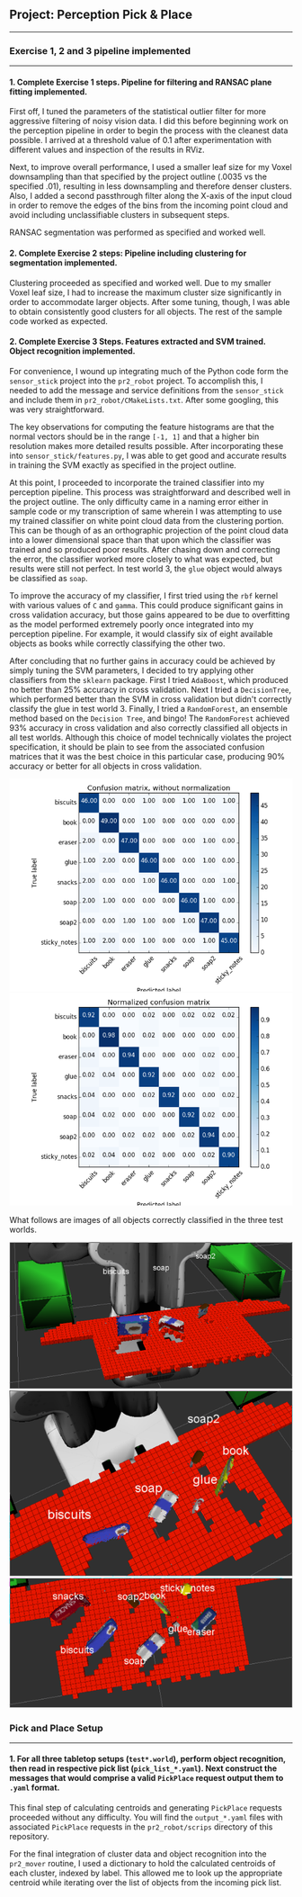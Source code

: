 ## Project: Perception Pick & Place

---

[//]: # (Image References)

[image1]: ./pr2_robot/scripts/raw_confusion.png
[image2]: ./pr2_robot/scripts/normalized_confusion.png
[image3]: ./pr2_robot/scripts/labels_1.png
[image4]: ./pr2_robot/scripts/labels_2.png
[image5]: ./pr2_robot/scripts/labels_3.png

### Exercise 1, 2 and 3 pipeline implemented
---

#### 1. Complete Exercise 1 steps. Pipeline for filtering and RANSAC plane fitting implemented.

First off, I tuned the parameters of the statistical outlier filter for more aggressive filtering of noisy vision data. I did this before beginning work on the perception pipeline in order to begin the process with the cleanest data possible. I arrived at a threshold value of 0.1 after experimentation with different values and inspection of the results in RViz.

Next, to improve overall performance, I used a smaller leaf size for my Voxel downsampling than that specified by the project outline (.0035 vs the specified .01), resulting in less downsampling and therefore denser clusters. Also, I added a second passthrough filter along the X-axis of the input cloud in order to remove the edges of the bins from the incoming point cloud and avoid including unclassifiable clusters in subsequent steps.

RANSAC segmentation was performed as specified and worked well.

#### 2. Complete Exercise 2 steps: Pipeline including clustering for segmentation implemented.  

Clustering proceeded as specified and worked well. Due to my smaller Voxel leaf size, I had to increase the maximum cluster size significantly in order to accommodate larger objects. After some tuning, though, I was able to obtain consistently good clusters for all objects. The rest of the sample code worked as expected.

#### 2. Complete Exercise 3 Steps.  Features extracted and SVM trained.  Object recognition implemented.

For convenience, I wound up integrating much of the Python code form the `sensor_stick` project into the `pr2_robot` project. To accomplish this, I needed to add the message and service definitions from the `sensor_stick` and include them in `pr2_robot/CMakeLists.txt`. After some googling, this was very straightforward.

The key observations for computing the feature histograms are that the normal vectors should be in the range `[-1, 1]` and that a higher bin resolution makes more detailed results possible. After incorporating these into `sensor_stick/features.py`, I was able to get good and accurate results in training the SVM exactly as specified in the project outline.

At this point, I proceeded to incorporate the trained classifier into my perception pipeline. This process was straightforward and described well in the project outline. The only difficulty came in a naming error either in sample code or my transcription of same wherein I was attempting to use my trained classifier on white point cloud data from the clustering portion. This can be though of as an orthographic projection of the point cloud data into a lower dimensional space than that upon which the classifier was trained and so produced poor results. After chasing down and correcting the error, the classifier worked more closely to what was expected, but results were still not perfect. In test world 3, the `glue` object would always be classified as `soap`.

To improve the accuracy of my classifier, I first tried using the `rbf` kernel with various values of `C` and `gamma`. This could produce significant gains in cross validation accuracy, but those gains appeared to be due to overfitting as the model performed extremely poorly once integrated into my perception pipeline. For example, it would classify six of eight available objects as books while correctly classifying the other two.

After concluding that no further gains in accuracy could be achieved by simply tuning the SVM parameters, I decided to try applying other classifiers from the `sklearn` package. First I tried `AdaBoost`, which produced no better than 25% accuracy in cross validation. Next I tried a `DecisionTree`, which performed better than the SVM in cross validation but didn't correctly classify the glue in test world 3. Finally, I tried a `RandomForest`, an ensemble method based on the `Decision Tree`, and bingo! The `RandomForest` achieved 93% accuracy in cross validation and also correctly classified all objects in all test worlds. Although this choice of model technically violates the project specification, it should be plain to see from the associated confusion matrices that it was the best choice in this particular case, producing 90% accuracy or better for all objects in cross validation.


![alt text][image1]
![alt text][image2]


What follows are images of all objects correctly classified in the three test worlds.

![alt text][image3]
![alt text][image4]
![alt text][image5]

### Pick and Place Setup
---

#### 1. For all three tabletop setups (`test*.world`), perform object recognition, then read in respective pick list (`pick_list_*.yaml`). Next construct the messages that would comprise a valid `PickPlace` request output them to `.yaml` format.

This final step of calculating centroids and generating `PickPlace` requests proceeded without any difficulty. 
You will find the `output_*.yaml` files with associated `PickPlace` requests in the `pr2_robot/scrips` directory of this repository.

For the final integration of cluster data and object recognition into the `pr2_mover` routine, I used a dictionary to hold the calculated centroids of each cluster, indexed by label. This allowed me to look up the appropriate centroid while iterating over the list of objects from the incoming pick list.



